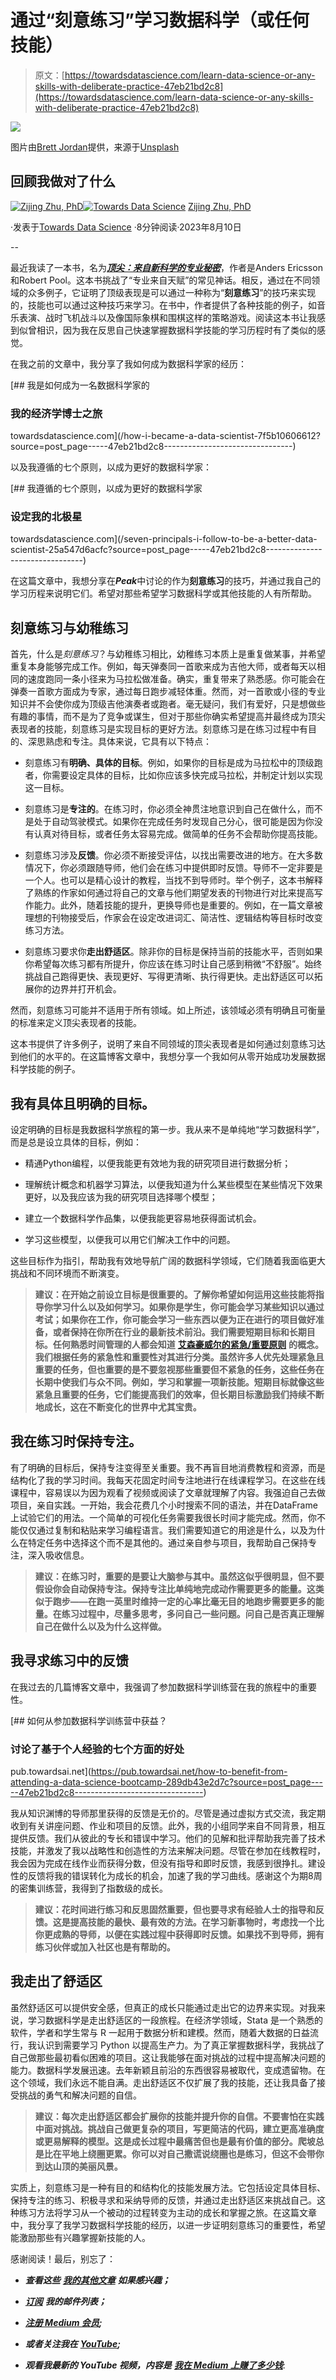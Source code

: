 # 通过“刻意练习”学习数据科学（或任何技能）

> 原文：[https://towardsdatascience.com/learn-data-science-or-any-skills-with-deliberate-practice-47eb21bd2c8](https://towardsdatascience.com/learn-data-science-or-any-skills-with-deliberate-practice-47eb21bd2c8)

![](../Images/cf91f0751380927dc05e99fff4dd7bd1.png)

图片由[Brett Jordan](https://unsplash.com/@brett_jordan?utm_source=unsplash&utm_medium=referral&utm_content=creditCopyText)提供，来源于[Unsplash](https://unsplash.com/photos/XAX8vCM5G6o?utm_source=unsplash&utm_medium=referral&utm_content=creditCopyText)

## 回顾我做对了什么

[](https://zzhu17.medium.com/?source=post_page-----47eb21bd2c8--------------------------------)[![Zijing Zhu, PhD](../Images/436b22e28798b87261c4814a7e2b20e3.png)](https://zzhu17.medium.com/?source=post_page-----47eb21bd2c8--------------------------------)[](https://towardsdatascience.com/?source=post_page-----47eb21bd2c8--------------------------------)[![Towards Data Science](../Images/a6ff2676ffcc0c7aad8aaf1d79379785.png)](https://towardsdatascience.com/?source=post_page-----47eb21bd2c8--------------------------------) [Zijing Zhu, PhD](https://zzhu17.medium.com/?source=post_page-----47eb21bd2c8--------------------------------)

·发表于[Towards Data Science](https://towardsdatascience.com/?source=post_page-----47eb21bd2c8--------------------------------) ·8分钟阅读·2023年8月10日

--

最近我读了一本书，名为[***顶尖：来自新科学的专业秘密***](https://www.amazon.com/Peak-Secrets-New-Science-Expertise/dp/1531864880)，作者是Anders Ericsson和Robert Pool。这本书挑战了“专业来自天赋”的常见神话。相反，通过在不同领域的众多例子，它证明了顶级表现是可以通过一种称为“**刻意练习**”的技巧来实现的，技能也可以通过这种技巧来学习。在书中，作者提供了各种技能的例子，如音乐表演、战时飞机战斗以及像国际象棋和围棋这样的策略游戏。阅读这本书让我感到似曾相识，因为我在反思自己快速掌握数据科学技能的学习历程时有了类似的感觉。

在我之前的文章中，我分享了我如何成为数据科学家的经历：

[](/how-i-became-a-data-scientist-7f5b10606612?source=post_page-----47eb21bd2c8--------------------------------) [## 我是如何成为一名数据科学家的

### 我的经济学博士之旅

towardsdatascience.com](/how-i-became-a-data-scientist-7f5b10606612?source=post_page-----47eb21bd2c8--------------------------------)

以及我遵循的七个原则，以成为更好的数据科学家：

[](/seven-principals-i-follow-to-be-a-better-data-scientist-25a547d6acfc?source=post_page-----47eb21bd2c8--------------------------------) [## 我遵循的七个原则，以成为更好的数据科学家

### 设定我的北极星

towardsdatascience.com](/seven-principals-i-follow-to-be-a-better-data-scientist-25a547d6acfc?source=post_page-----47eb21bd2c8--------------------------------)

在这篇文章中，我想分享在***Peak***中讨论的作为**刻意练习**的技巧，并通过我自己的学习历程来说明它们。希望对那些希望学习数据科学或其他技能的人有所帮助。

## 刻意练习与幼稚练习

首先，什么是*刻意练习*？与幼稚练习相比，幼稚练习本质上是重复做某事，并希望重复本身能够完成工作。例如，每天弹奏同一首歌来成为吉他大师，或者每天以相同的速度跑同一条小径来为马拉松做准备。确实，重复带来了熟悉感。你可能会在弹奏一首歌方面成为专家，通过每日跑步减轻体重。然而，对一首歌或小径的专业知识并不会使你成为顶级吉他演奏者或跑者。毫无疑问，我们有爱好，只是想做些有趣的事情，而不是为了竞争或谋生，但对于那些你确实希望提高并最终成为顶尖表现者的技能，刻意练习是实现目标的更好方法。刻意练习是在练习过程中有目的、深思熟虑和专注。具体来说，它具有以下特点：

+   刻意练习有**明确、具体的目标**。例如，如果你的目标是成为马拉松中的顶级跑者，你需要设定具体的目标，比如你应该多快完成马拉松，并制定计划以实现这一目标。

+   刻意练习是**专注的**。在练习时，你必须全神贯注地意识到自己在做什么，而不是处于自动驾驶模式。如果你在完成任务时发现自己分心，很可能是因为你没有认真对待目标，或者任务太容易完成。做简单的任务不会帮助你提高技能。

+   刻意练习涉及**反馈**。你必须不断接受评估，以找出需要改进的地方。在大多数情况下，你必须跟随导师，他们会在练习中提供即时反馈。导师不一定非要是一个人。也可以是精心设计的教程，当找不到导师时。举个例子，这本书解释了熟练的作家如何通过将自己的文章与他们期望发表的刊物进行对比来提高写作能力。此外，随着技能的提升，更换导师也是重要的。例如，在一篇文章被理想的刊物接受后，作家会在设定改进词汇、简洁性、逻辑结构等目标时改变练习方法。

+   刻意练习要求你**走出舒适区**。除非你的目标是保持当前的技能水平，否则如果你希望每次练习都有所提升，你应该在练习时让自己感到稍微“不舒服”。始终挑战自己跑得更快、表现更好、写得更清晰、执行得更快。走出舒适区可以拓展你的边界并打开机会。

然而，刻意练习可能并不适用于所有领域。如上所述，该领域必须有明确且可衡量的标准来定义顶尖表现者的技能。

这本书提供了许多例子，说明了来自不同领域的顶尖表现者是如何通过刻意练习达到他们的水平的。在这篇博客文章中，我想分享一个我如何从零开始成功发展数据科学技能的例子。

## 我有具体且明确的目标。

设定明确的目标是我数据科学旅程的第一步。我从来不是单纯地“学习数据科学”，而是总是设立具体的目标，例如：

+   精通Python编程，以便我能更有效地为我的研究项目进行数据分析；

+   理解统计概念和机器学习算法，以便我知道为什么某些模型在某些情况下效果更好，以及我应该为我的研究项目选择哪个模型；

+   建立一个数据科学作品集，以便我能更容易地获得面试机会。

+   学习这些模型，以便我可以用它们解决工作中的问题。

这些目标作为指引，帮助我有效地导航广阔的数据科学领域，它们随着我面临更大挑战和不同环境而不断演变。

> **建议：在开始之前设立目标是很重要的。了解你希望如何运用这些技能将指导你学习什么以及如何学习。如果你是学生，你可能会学习某些知识以通过考试；如果你在工作，你可能会学习一些东西以便为正在进行的项目做好准备，或者保持在你所在行业的最新技术前沿。我们需要短期目标和长期目标。任何熟悉时间管理的人都会知道** [**艾森豪威尔的紧急/重要原则**](https://www.mindtools.com/al1e0k5/eisenhowers-urgentimportant-principle) **的概念。我们根据任务的紧急性和重要性对其进行分类。虽然许多人优先处理紧急且重要的任务，但也重要的是不要忽视那些重要但不紧急的任务，这些任务在长期中使我们与众不同。例如，学习和掌握一项新技能。短期目标就像这些紧急且重要的任务，它们能提高我们的效率，但长期目标激励我们持续不断地成长，这在不断变化的世界中尤其宝贵。**

## 我在练习时保持专注。

有了明确的目标后，保持专注变得至关重要。我不再盲目地消费教程和资源，而是结构化了我的学习时间。我每天花固定时间专注地进行在线课程学习。在这些在线课程中，容易误以为因为观看了视频或阅读了文章就理解了内容。我强迫自己去做项目，亲自实践。一开始，我会花费几个小时搜索不同的语法，并在DataFrame上试验它们的用法。一个简单的可视化任务需要我很长时间才能完成。然而，你不能仅仅通过复制和粘贴来学习编程语言。我们需要知道它的用途是什么，以及为什么在特定任务中选择这个而不是其他的。通过亲自参与项目，我帮助自己保持专注，深入吸收信息。

> **建议：在练习时，重要的是要让大脑参与其中。虽然这似乎很明显，但不要假设你会自动保持专注。保持专注比单纯地完成动作需要更多的能量。这类似于跑步——在跑一英里时维持一定的心率比毫无目的地跑步需要更多的能量。在练习过程中，尽量多思考，多问自己一些问题。问自己是否真正理解自己在做什么以及为什么这样做。**

## 我寻求练习中的反馈

在我过去的几篇博客文章中，我强调了参加数据科学训练营在我的旅程中的重要性。

[](https://pub.towardsai.net/how-to-benefit-from-attending-a-data-science-bootcamp-289db43e2d7c?source=post_page-----47eb21bd2c8--------------------------------) [## 如何从参加数据科学训练营中获益？

### 讨论了基于个人经验的七个方面的好处

pub.towardsai.net](https://pub.towardsai.net/how-to-benefit-from-attending-a-data-science-bootcamp-289db43e2d7c?source=post_page-----47eb21bd2c8--------------------------------)

我从知识渊博的导师那里获得的反馈是无价的。尽管是通过虚拟方式交流，我定期收到有关讲座问题、作业和项目的反馈。此外，我的小组同学来自不同背景，相互提供反馈。我们从彼此的专长和错误中学习。他们的见解和批评帮助我完善了技术技能，并激发了我以战略性和创造性的方法来解决问题。尽管在参加在线教程时，我会因为完成在线作业而获得分数，但没有指导和即时反馈，我感到很挣扎。建设性的反馈将我的错误转化为成长的机会，加速了我的学习曲线。感谢这个为期8周的密集训练营，我得到了指数级的成长。

> **建议：花时间进行练习和反思固然重要，但也要寻求有经验人士的指导和反馈。这是提高技能的最快、最有效的方法。在学习新事物时，考虑找一个比你更成熟的导师，以便在实践过程中获得即时反馈。如果找不到导师，拥有练习伙伴或加入社区也是有帮助的。**

## 我走出了舒适区

虽然舒适区可以提供安全感，但真正的成长只能通过走出它的边界来实现。对我来说，学习数据科学是走出舒适区的一段旅程。在经济学领域，Stata 是一个熟悉的软件，学者和学生常与 R 一起用于数据分析和建模。然而，随着大数据的日益流行，我认识到需要学习 Python 以提高生产力。为了真正掌握数据科学，我挑战了自己做那些最初看似困难的项目。这让我能够在面对挑战的过程中提高解决问题的能力。数据科学发展迅速。去年新颖且前沿的东西很容易被取代，变成遗留物。在这个领域，我们永远不能自满。走出舒适区不仅扩展了我的技能，还让我具备了接受挑战的勇气和解决问题的自信。

> **建议：每次走出舒适区都会扩展你的技能并提升你的自信。不要害怕在实践中面对挑战。挑战自己做更复杂的项目，写更简洁的代码，建立更高准确度或更易解释的模型。这是成长过程中最痛苦但也是最有价值的部分。爬坡总是比在平地上绕圈更累。你可以对自己撒谎说绕圈也是练习，但这不会带你到达山顶的美丽风景。**

实质上，刻意练习是一种有目的和结构化的技能发展方法。它包括设定具体目标、保持专注的练习、积极寻求和采纳导师的反馈，并通过走出舒适区来挑战自己。这种练习方法将学习从一个被动的过程转变为主动的成长和掌握之旅。在这篇文章中，我分享了我学习数据科学技能的经历，以进一步证明刻意练习的重要性，希望能激励那些有兴趣掌握新技能的人。

感谢阅读！最后，别忘了：

+   ***查看这些*** [***我的其他文章***](https://zzhu17.medium.com/my-blog-posts-gallery-ac6e01fe5cc3) ***如果感兴趣；***

+   [***订阅***](https://zzhu17.medium.com/subscribe) ***我的邮件列表；***

+   [***注册 Medium 会员***](https://zzhu17.medium.com/membership)***;***

+   ***或者关注我在*** [***YouTube***](https://youtube.com/channel/UCMs6go1pvY5OOy1DXVtMo5A)***;***

+   ***观看我最新的 YouTube 视频，内容是*** [***我在 Medium 上赚了多少钱***](https://youtu.be/oFDl0-SKAL8):
